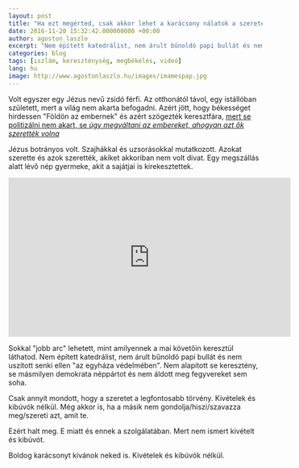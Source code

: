 ```yaml
---
layout: post
title: "Ha ezt megérted, csak akkor lehet a karácsony nálatok a szeretet ünnepe"
date: 2016-11-20 15:32:42.000000000 +00:00
author: agoston_laszlo
excerpt: "Nem épített katedrálist, nem árult bűnoldó papi bullát és nem uszított senki ellen az egyháza védelmében. Nem alapított se keresztény, se másmilyen néppártot és nem áldott meg fegyvereket sem soha."
categories: blog
tags: [iszlám, kereszténység, megbékélés, videó]
lang: hu
image: http://www.agostonlaszlo.hu/images/imamespap.jpg
---
```

Volt egyszer egy Jézus nevű zsidó férfi. Az otthonától távol, egy istállóban született, mert a világ nem akarta befogadni. Azért jött, hogy békességet hirdessen "Földön az embernek" és azért szögezték keresztfára, [mert se politizálni nem akart, se _úgy megváltani az embereket, ahogyan azt ők szerették volna_](http://agostonlaszlo.hu/blog/jezus-csalodas/) 

Jézus botrányos volt. Szajhákkal és uzsorásokkal mutatkozott. Azokat szerette és azok szerették, akiket akkoriban nem volt divat. Egy megszállás alatt lévő nép gyermeke, akit a sajátjai is kirekesztettek.

<iframe width="560" height="315" src="https://www.youtube.com/embed/Ouu6LGGIWsc" frameborder="0" allowfullscreen></iframe>

Sokkal "jobb arc" lehetett, mint amilyennek a mai követőin keresztül láthatod. Nem épített katedrálist, nem árult bűnoldó papi bullát és nem uszított senki ellen "az egyháza védelmében". Nem alapított se keresztény, se másmilyen demokrata néppártot és nem áldott meg fegyvereket sem soha. 

Csak annyit mondott, hogy a szeretet a legfontosabb törvény. Kivételek és kibúvók nélkül. Még akkor is, ha a másik nem gondolja/hiszi/szavazza meg/szereti azt, amit te.

Ezért halt meg. E miatt és ennek a szolgálatában. Mert nem ismert kivételt és kibúvót.

Boldog karácsonyt kívánok neked is. Kivételek és kibúvók nélkül.

